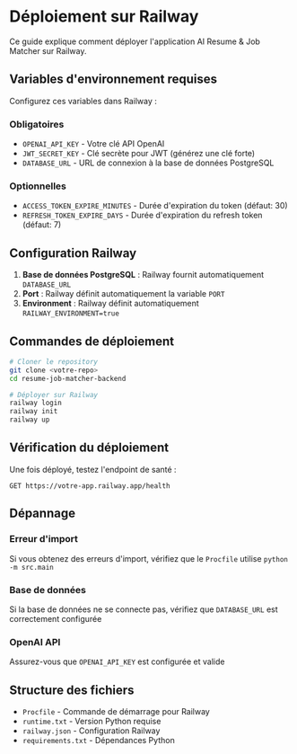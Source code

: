 # Déploiement sur Railway

Ce guide explique comment déployer l'application AI Resume & Job Matcher sur Railway.

## Variables d'environnement requises

Configurez ces variables dans Railway :

### Obligatoires
- `OPENAI_API_KEY` - Votre clé API OpenAI
- `JWT_SECRET_KEY` - Clé secrète pour JWT (générez une clé forte)
- `DATABASE_URL` - URL de connexion à la base de données PostgreSQL

### Optionnelles
- `ACCESS_TOKEN_EXPIRE_MINUTES` - Durée d'expiration du token (défaut: 30)
- `REFRESH_TOKEN_EXPIRE_DAYS` - Durée d'expiration du refresh token (défaut: 7)

## Configuration Railway

1. **Base de données PostgreSQL** : Railway fournit automatiquement `DATABASE_URL`
2. **Port** : Railway définit automatiquement la variable `PORT`
3. **Environment** : Railway définit automatiquement `RAILWAY_ENVIRONMENT=true`

## Commandes de déploiement

```bash
# Cloner le repository
git clone <votre-repo>
cd resume-job-matcher-backend

# Déployer sur Railway
railway login
railway init
railway up
```

## Vérification du déploiement

Une fois déployé, testez l'endpoint de santé :
```
GET https://votre-app.railway.app/health
```

## Dépannage

### Erreur d'import
Si vous obtenez des erreurs d'import, vérifiez que le `Procfile` utilise `python -m src.main`

### Base de données
Si la base de données ne se connecte pas, vérifiez que `DATABASE_URL` est correctement configurée

### OpenAI API
Assurez-vous que `OPENAI_API_KEY` est configurée et valide

## Structure des fichiers

- `Procfile` - Commande de démarrage pour Railway
- `runtime.txt` - Version Python requise
- `railway.json` - Configuration Railway
- `requirements.txt` - Dépendances Python
